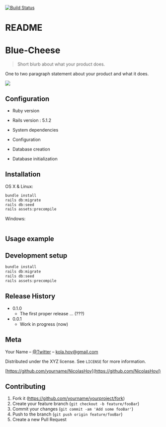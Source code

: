 [![Build Status](https://travis-ci.org/NicolasHov/blue-cheese-project.svg?branch=master)](https://travis-ci.org/NicolasHov/blue-cheese-project)

# README

# Blue-Cheese
> Short blurb about what your product does.

One to two paragraph statement about your product and what it does.

![](header.png)


## Configuration

* Ruby version 

* Rails version : 5.1.2

* System dependencies

* Configuration

* Database creation

* Database initialization


## Installation

OS X & Linux:

```sh
bundle install
rails db:migrate
rails db:seed
rails assets:precompile
```

Windows:

```sh

```

## Usage example

<!-- A few motivating and useful examples of how your product can be used. Spice this up with code blocks and potentially more screenshots. -->

<!-- _For more examples and usage, please refer to the [Wiki][wiki]._ -->

## Development setup

```sh
bundle install
rails db:migrate
rails db:seed
rails assets:precompile
```

## Release History
* 0.1.0
    * The first proper release ... (???)
* 0.0.1
    * Work in progress (now)

## Meta

Your Name – [@Twitter](https://twitter.com/Kola_Hov) – kola.hov@gmail.com

Distributed under the XYZ license. See ``LICENSE`` for more information.

[https://github.com/yourname/NicolasHov](https://github.com/NicolasHov/)

## Contributing

1. Fork it (<https://github.com/yourname/yourproject/fork>)
2. Create your feature branch (`git checkout -b feature/fooBar`)
3. Commit your changes (`git commit -am 'Add some fooBar'`)
4. Push to the branch (`git push origin feature/fooBar`)
5. Create a new Pull Request

<!-- Markdown link & img dfn's -->
<!-- [wiki]: https://github.com/yourname/yourproject/wiki -->
